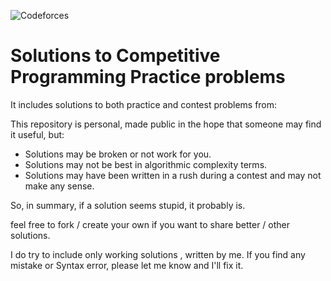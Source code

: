 ![Codeforces](https://img.shields.io/badge/Codeforces-445f9d?style=for-the-badge&logo=Codeforces&logoColor=white)
# Solutions to Competitive Programming Practice  problems

It includes solutions to both practice and contest problems from:


This repository is personal, made public in the hope that someone may find it useful, but:
- Solutions may be broken or not work for you.
- Solutions may not be best in algorithmic complexity terms.
- Solutions may have been written in a rush during a contest and may not make any sense.

So, in summary, if a solution seems stupid, it probably is.

feel free to fork / create your own if you want to share better / other solutions.

I do try to include only working solutions , written by me.
If you find any mistake or Syntax error,
please let me know and I'll fix it.


